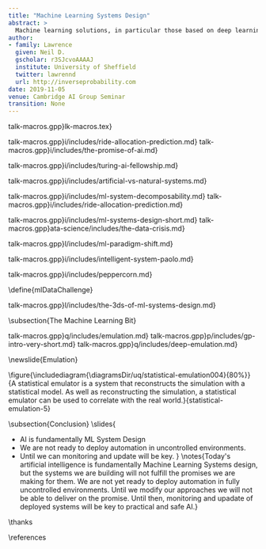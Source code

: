 ```yaml
---
title: "Machine Learning Systems Design"
abstract: >
  Machine learning solutions, in particular those based on deep learning methods, form an underpinning of the current revolution in “artificial intelligence” that has dominated popular press headlines and is having a significant influence on the wider tech agenda. In this talk I will give an overview of where we are now with machine learning solutions, and what challenges we face both in the near and far future. These include practical application of existing algorithms in the face of the need to explain decision-making, mechanisms for improving the quality and availability of data, dealing with large unstructured datasets.
author:
- family: Lawrence
  given: Neil D.
  gscholar: r3SJcvoAAAAJ
  institute: University of Sheffield
  twitter: lawrennd
  url: http://inverseprobability.com
date: 2019-11-05
venue: Cambridge AI Group Seminar
transition: None
---
```


talk-macros.gpp}lk-macros.tex}

talk-macros.gpp}i/includes/ride-allocation-prediction.md}
talk-macros.gpp}i/includes/the-promise-of-ai.md}

talk-macros.gpp}i/includes/turing-ai-fellowship.md}


talk-macros.gpp}i/includes/artificial-vs-natural-systems.md}

talk-macros.gpp}i/includes/ml-system-decomposability.md}
talk-macros.gpp}i/includes/ride-allocation-prediction.md}

talk-macros.gpp}i/includes/ml-systems-design-short.md}
talk-macros.gpp}ata-science/includes/the-data-crisis.md}

talk-macros.gpp}l/includes/ml-paradigm-shift.md}

talk-macros.gpp}i/includes/intelligent-system-paolo.md}

talk-macros.gpp}i/includes/peppercorn.md}

<!-- remove the data challenge -->
\define{mlDataChallenge}

talk-macros.gpp}l/includes/the-3ds-of-ml-systems-design.md}

\subsection{The Machine Learning Bit}

talk-macros.gpp}q/includes/emulation.md}
talk-macros.gpp}p/includes/gp-intro-very-short.md}
talk-macros.gpp}q/includes/deep-emulation.md}


\newslide{Emulation}

\figure{\includediagram{\diagramsDir/uq/statistical-emulation004}{80%}}{A statistical emulator is a system that reconstructs the simulation with a statistical model. As well as reconstructing the simulation, a statistical emulator can be used to correlate with the real world.}{statistical-emulation-5}

\subsection{Conclusion}
\slides{
* AI is fundamentally ML System Design
* We are not ready to deploy automation in uncontrolled environments.
* Until we can monitoring and update will be key.
}
\notes{Today's artificial intelligence is fundamentally Machine Learning Systems design, but the systems we are building will not fulfill the promises we are making for them. We are not yet ready to deploy automation in fully uncontrolled environments. Until we modify our approaches we will not be able to deliver on the promise. Until then, monitoring and upadate of deployed systems will be key to practical and safe AI.}

\thanks

\references






